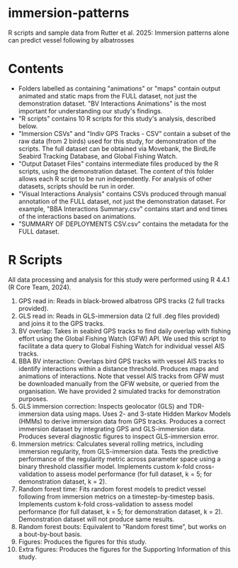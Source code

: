 # immersion-patterns
R scripts and sample data from Rutter et al. 2025: Immersion patterns alone can predict vessel following by albatrosses

# Contents
- Folders labelled as containing "animations" or "maps" contain output animated and static maps from the FULL dataset, not just the demonstration dataset. "BV Interactions Animations" is the most important for understanding our study's findings.
- "R scripts" contains 10 R scripts for this study's analysis, described below.
- "Immersion CSVs" and "Indiv GPS Tracks - CSV" contain a subset of the raw data (from 2 birds) used for this study, for demonstration of the scripts. The full dataset can be obtained via Movebank, the BirdLife Seabird Tracking Database, and Global Fishing Watch.
- "Output Dataset Files" contains intermediate files produced by the R scripts, using the demonstration dataset. The content of this folder allows each R script to be run independently. For analysis of other datasets, scripts should be run in order.
- "Visual Interactions Analysis" contains CSVs produced through manual annotation of the FULL dataset, not just the demonstration dataset. For example, "BBA Interactions Summary.csv" contains start and end times of the interactions based on animations.
- "SUMMARY OF DEPLOYMENTS CSV.csv" contains the metadata for the FULL dataset.

# R Scripts
All data processing and analysis for this study were performed using R 4.4.1 (R Core Team, 2024).
1.	GPS read in: Reads in black-browed albatross GPS tracks (2 full tracks provided).
2.	GLS read in: Reads in GLS-immersion data (2 full .deg files provided) and joins it to the GPS tracks.
3.	BV overlap: Takes in seabird GPS tracks to find daily overlap with fishing effort using the Global Fishing Watch (GFW) API. We used this script to facilitate a data query to Global Fishing Watch for individual vessel AIS tracks.
4.	BBA BV interaction: Overlaps bird GPS tracks with vessel AIS tracks to identify interactions within a distance threshold. Produces maps and animations of interactions. Note that vessel AIS tracks from GFW must be downloaded manually from the GFW website, or queried from the organisation. We have provided 2 simulated tracks for demonstration purposes.
5.	GLS immersion correction: Inspects geolocator (GLS) and TDR-immersion data using maps. Uses 2- and 3-state Hidden Markov Models (HMMs) to derive immersion data from GPS tracks. Produces a correct immersion dataset by integrating GPS and GLS-immersion data. Produces several diagnostic figures to inspect GLS-immersion error.
6.	Immersion metrics: Calculates several rolling metrics, including immersion regularity, from GLS-immersion data. Tests the predictive performance of the regularity metric across parameter space using a binary threshold classifier model. Implements custom k-fold cross-validation to assess model performance (for full dataset, k = 5; for demonstration dataset, k = 2).
7.	Random forest time: Fits random forest models to predict vessel following from immersion metrics on a timestep-by-timestep basis. Implements custom k-fold cross-validation to assess model performance (for full dataset, k = 5; for demonstration dataset, k = 2). Demonstration dataset will not produce same results.
8.	Random forest bouts: Equivalent to “Random forest time”, but works on a bout-by-bout basis.
9.	Figures: Produces the figures for this study.
10.	Extra figures: Produces the figures for the Supporting Information of this study.
